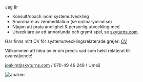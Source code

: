 Jag är
 - Konsult/coach inom systemutveckling
 - Anordnare av zenmeditation (se ordinarymind.se)
 - Någon att prata andlighet & personlig utveckling med
 - Utvecklare av ett annorlunda och grymt spel, se [skyturns.com](http://skyturns.com)
 
Här finns mitt CV för systemutvecklingsrelaterade grejer: [CV](//joakim.guru/cv.pdf)

Välkommen att höra av er om precis vad som helst relaterat till ovanstående!

joakim@skyturns.com / 070-49 49 249 / Umeå

![Joakim](//joakim.guru/joakim.jpg)
